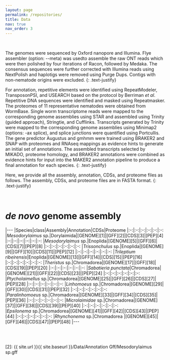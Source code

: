 ```yaml
---
layout: page
permalink: /repositories/
title: Data
nav: true
nav_order: 3
---
```


<br>


The genomes were sequenced by Oxford nanopore and Illumina. Flye assembler (option: --meta) was usedto assemble the raw ONT reads which were then polished by four iterations of Racon, followed by Medaka. The consensus sequences were further corrected with Illumina reads using NextPolish and haplotigs were removed using Purge Dups. Contigs with non-nematode origins were excluded. 
{: .text-justify}

For annotation, repetitive elements were identified using RepeatModeler, TransposonPSI, and USEARCH based on the protocol by Berriman *et al*. Repetitive DNA sequences were identified and masked using Repeatmasker. The proteomes of 11 representative nematodes were obtained from WormBase. Single worm transcriptome reads were mapped to the corresponding genome assemblies using STAR and assembled using Trinity (guided approach), Stringtie, and Cufflinks. Transcripts generated by Trinity were mapped to the corresponding genome assemblies using Minimap2 (options: -ax splice), and splice junctions were quantified using Portcullis. The gene predictor Augustus and gmhmm were trained using BRAKER2 and SNAP with proteomes and RNAseq mappings as evidence hints to generate an initial set of annotations. The assembled transcripts selected by MIKADO, proteome homology, and BRAKER2 annotations were combined as evidence hints for input into the MAKER2 annotation pipeline to produce a final annotation for each species.
{: .text-justify}

Here, we provide all the assembly, annotation, CDSs, and proteome files as follows. The assembly, CDSs, and proteome files are in FASTA format.
{: .text-justify}

<br>

# *de novo* genome assembly

|---
|Species|class|Assembly|Annotation|CDSs|Proteome
|:-:|:-:|:-:|:-:|:-:|:-:
|*Mesodorylaimus* sp.|Dorylaimida|[GENOME][1]|[GFF][2]|[CDS][3]|[PEP][4]
|:-:|:-:|:-:|:-:|:-:|:-:
|*Mesodorylaimus* sp.|Enoplida|[GENOME][5]|[GFF][6]|[CDS][7]|[PEP][8]
|:-:|:-:|:-:|:-:|:-:|:-:
|*Trissonchulus* sp.|Enoplida|[GENOME][9]|[GFF][10]|[CDS][11]|[PEP][12]
|:-:|:-:|:-:|:-:|:-:|:-:
|*Trileptium ribeirensis*|Enoplida|[GENOME][13]|[GFF][14]|[CDS][15]|[PEP][16]
|:-:|:-:|:-:|:-:|:-:|:-:
|*Theristus* sp.|Chromadorea|[GENOME][17]|[GFF][18]|[CDS][19]|[PEP][20]
|:-:|:-:|:-:|:-:|:-:|:-:
|*Sabatieria punctata*|Chromadorea|[GENOME][21]|[GFF][22]|[CDS][23]|[PEP][24]
|:-:|:-:|:-:|:-:|:-:|:-:
|*Ptycholaimellus* sp.|Chromadorea|[GENOME][25]|[GFF][26]|[CDS][27]|[PEP][28]
|:-:|:-:|:-:|:-:|:-:|:-:
|*Linhomoeus* sp.|Chromadorea|[GENOME][29]|[GFF][30]|[CDS][31]|[PEP][32]
|:-:|:-:|:-:|:-:|:-:|:-:
|*Paralinhomoeus* sp.|Chromadorea|[GENOME][33]|[GFF][34]|[CDS][35]|[PEP][36]
|:-:|:-:|:-:|:-:|:-:|:-:
|*Microlaimidae* sp.|Chromadorea|[GENOME][37]|[GFF][38]|[CDS][39]|[PEP][40]
|:-:|:-:|:-:|:-:|:-:|:-:
|*Epsilonema* sp.|Chromadorea|[GENOME][41]|[GFF][42]|[CDS][43]|[PEP][44]
|:-:|:-:|:-:|:-:|:-:|:-:
|*Rhynchonema* sp.|Chromadorea |[GENOME][45]|[GFF][46]|[CDS][47]|[PEP][48]
|---

<br><br>


[2]: {{ site.url }}{{ site.baseurl }}/Data/Annotation Gff/Mesodorylaimus sp.gff
